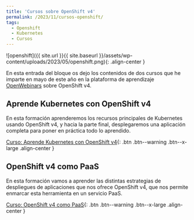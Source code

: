```yaml
---
title: 'Cursos sobre OpenShift v4'
permalink: /2023/11/cursos-openshift/
tags:
  - Openshift
  - Kubernetes
  - Cursos
---
```


![openshift]({{ site.url }}{{ site.baseurl }}/assets/wp-content/uploads/2023/05/openshift.png){: .align-center }

En esta entrada del bloque os dejo los contenidos de dos cursos que he imparte en mayo de este año en la plataforma de aprendizaje [OpenWebinars](https://openwebinars.net/) sobre OpenShift v4.

## Aprende Kubernetes con OpenShift v4

En esta formación aprenderemos los recursos principales de Kubernetes usando OpenShift v4, y hacia la parte final, desplegaremos una aplicación completa para poner en práctica todo lo aprendido. 

[Curso: Aprende Kubernetes con OpenShift v4](https://plataforma.josedomingo.org/pledin/cursos/osv4_k8s/index.html){: .btn .btn--warning .btn--x-large .align-center }

## OpenShift v4 como PaaS

En esta formación vamos a aprender las distintas estrategias de despliegues de aplicaciones que nos ofrece OpenShift v4, que nos permite enmarcar esta herramienta en un servicio PaaS. 

[Curso: OpenShift v4 como PaaS](https://plataforma.josedomingo.org/pledin/cursos/osv4_paas/index.html){: .btn .btn--warning .btn--x-large .align-center }
